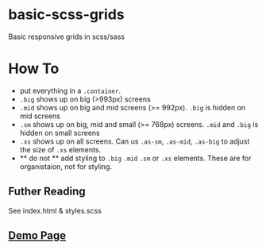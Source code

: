 # basic-scss-grids
Basic responsive grids in scss/sass

# How To

* put everything in a `.container`. 
* `.big` shows up on big (>993px) screens
* `.mid` shows up on big and mid screens (>= 992px). `.big` is hidden on mid screens
* `.sm` shows up on big, mid and small (>= 768px) screens. `.mid` and `.big` is hidden on small screens
* `.xs` shows up on all screens. Can us `.as-sm`, `.as-mid`, `.as-big` to adjust the size of `.xs` elements. 
* ** do not ** add styling to `.big` `.mid` `.sm` or `.xs` elements. These are for organistaion, not for styling.

## Futher Reading
See index.html & styles.scss



## [Demo Page](http://gwash3189.github.io/basic-scss-grids/)
